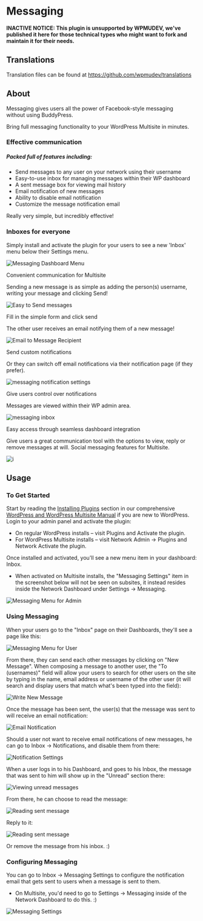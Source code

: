 # Messaging


**INACTIVE NOTICE: This plugin is unsupported by WPMUDEV, we've published it here for those technical types who might want to fork and maintain it for their needs.**

## Translations

Translation files can be found at https://github.com/wpmudev/translations

## About

Messaging gives users all the power of Facebook-style messaging without using BuddyPress.

Bring full messaging functionality to your WordPress Multisite in minutes.

### Effective communication

##### Packed full of features including:

*   Send messages to any user on your network using their username
*   Easy-to-use inbox for managing messages within their WP dashboard
*   A sent message box for viewing mail history
*   Email notification of new messages
*   Ability to disable email notification
*   Customize the message notification email

Really very simple, but incredibly effective!

### Inboxes for everyone

Simply install and activate the plugin for your users to see a new 'Inbox' menu below their Settings menu. 

![Messaging Dashboard Menu](http://premium.wpmudev.org/wp-content/uploads/2009/03/messaging1.png)

 Convenient communication for Multisite

 Sending a new message is as simple as adding the person(s) username, writing your message and clicking Send! 

![Easy to Send messages](http://premium.wpmudev.org/wp-content/uploads/2009/03/messaging-send-message.png)

 Fill in the simple form and click send

 The other user receives an email notifying them of a new message!

![Email to Message Recipient](http://premium.wpmudev.org/wp-content/uploads/2009/03/messaging-email-to-recipient.png)

 Send custom notifications

Or they can switch off email notifications via their notification page (if they prefer).


![messaging notification settings](http://premium.wpmudev.org/wp-content/uploads/2009/03/messaging-notification-settings.png)


 Give users control over notifications

 Messages are viewed within their WP admin area. 

![messaging inbox](http://premium.wpmudev.org/wp-content/uploads/2009/03/messaging-inbox.png)

 Easy access through seamless dashboard integration

 Give users a great communication tool with the options to view, reply or remove messages at will. Social messaging features for Multisite.

![i](http://premium.wpmudev.org/wp-content/uploads/2009/03/messaging-network-admin.png)


## Usage

### To Get Started

Start by reading the [Installing Plugins](https://premium.wpmudev.org/wpmu-manual/installing-regular-plugins-on-wpmu/) section in our comprehensive [WordPress and WordPress Multisite Manual](https://premium.wpmudev.org/wpmu-manual/) if you are new to WordPress. Login to your admin panel and activate the plugin:

*   On regular WordPress installs – visit Plugins and Activate the plugin.
*   For WordPress Multisite installs – visit Network Admin -> Plugins and Network Activate the plugin.

Once installed and activated, you'll see a new menu item in your dashboard: Inbox.

*   When activated on Multisite installs, the "Messaging Settings" item in the screenshot below will not be seen on subsites, it instead resides inside the Network Dashboard under Settings -> Messaging.

![Messaging Menu for Admin](https://premium.wpmudev.org/wp-content/uploads/2009/03/messaging-1166-messaging-menu-admin.png)

### Using Messaging

When your users go to the "Inbox" page on their Dashboards, they'll see a page like this: 

![Messaging Menu for User](https://premium.wpmudev.org/wp-content/uploads/2009/03/messaging-1166-messaging-menu.png)

 From there, they can send each other messages by clicking on "New Message". When composing a message to another user, the "To (usernames)" field will allow your users to search for other users on the site by typing in the name, email address or username of the other user (it will search and display users that match what's been typed into the field): 

![Write New Message](https://premium.wpmudev.org/wp-content/uploads/2009/03/messaging-1166-new-message.png)

 Once the message has been sent, the user(s) that the message was sent to will receive an email notification: 

![Email Notification](https://premium.wpmudev.org/wp-content/uploads/2009/03/messaging-1166-email-notification.png)

 Should a user not want to receive email notifications of new messages, he can go to Inbox -> Notifications, and disable them from there: 

![Notification Settings](https://premium.wpmudev.org/wp-content/uploads/2009/03/messaging-1166-notification-settings.png)

 When a user logs in to his Dashboard, and goes to his Inbox, the message that was sent to him will show up in the "Unread" section there: 

![Viewing unread messages](https://premium.wpmudev.org/wp-content/uploads/2009/03/messaging-1166-unread-messages-inbox.png)

 From there, he can choose to read the message: 

![Reading sent message](https://premium.wpmudev.org/wp-content/uploads/2009/03/messaging-1166-reading-message.png)

 Reply to it: 

![Reading sent message](https://premium.wpmudev.org/wp-content/uploads/2009/03/messaging-1166-replying-to-message.png)

 Or remove the message from his inbox. :)

### Configuring Messaging

You can go to Inbox -> Messaging Settings to configure the notification email that gets sent to users when a message is sent to them.

*   On Multisite, you'd need to go to Settings -> Messaging inside of the Network Dashboard to do this. :)

![Messaging Settings](https://premium.wpmudev.org/wp-content/uploads/2009/03/messaging-1166-messaging-settings.png)
